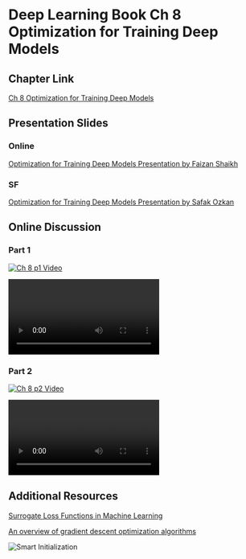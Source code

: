 # Deep Learning Book Ch 8 Optimization for Training Deep Models


## Chapter Link

[Ch 8 Optimization for Training Deep Models](http://www.deeplearningbook.org/contents/optimization.html)


## Presentation Slides

### Online 

[Optimization for Training Deep Models Presentation by Faizan Shaikh](DLB-Optimization-Shaikh.pdf)

### SF

[Optimization for Training Deep Models Presentation by Safak Ozkan](DLB-Optimization-Ozkan.pdf)



## Online Discussion

### Part 1

[![Ch 8 p1 Video](http://img.youtube.com/cl1mAYOLQ_Q/0.jpg)](https://youtu.be/cl1mAYOLQ_Q)

<VIDEO>https://youtu.be/cl1mAYOLQ_Q</VIDEO>

### Part 2

[![Ch 8 p2 Video](http://img.youtube.com/aHm57ZL8_8g/0.jpg)](https://youtu.be/aHm57ZL8_8g)

<VIDEO>https://youtu.be/aHm57ZL8_8g</VIDEO>


## Additional Resources

[Surrogate Loss Functions in Machine Learning](http://fa.bianp.net/blog/2014/surrogate-loss-functions-in-machine-learning/)

[An overview of gradient descent optimization algorithms](http://ruder.io/optimizing-gradient-descent/)

![Smart Initialization](https://image.slidesharecdn.com/15chernodub2016v01-160606102925/95/aibigdata-lab-2016-40-638.jpg?cb=1465209068)